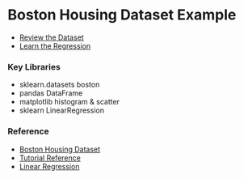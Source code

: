 # Boston Housing Dataset Example

* [Review the Dataset](https://github.com/EN10/BostonHousing/blob/main/Boston_Housing_Linear_Regression.ipynb)
* [Learn the Regression](https://github.com/EN10/BostonHousing/blob/main/Boston_Housing_Learn_Regression.ipynb)

### Key Libraries
* sklearn.datasets boston
* pandas DataFrame
* matplotlib histogram & scatter
* sklearn LinearRegression

### Reference
* [Boston Housing Dataset](https://www.cs.toronto.edu/~delve/data/boston/bostonDetail.html)
* [Tutorial Reference](https://amitg0161.medium.com/sklearn-linear-regression-tutorial-with-boston-house-dataset-cde74afd460a)
* [Linear Regression](https://github.com/greyhatguy007/Machine-Learning-Specialization-Coursera/blob/main/C1%20-%20Supervised%20Machine%20Learning:%20Regression%20and%20Classification/week2/Optional%20Labs/C1_W2_Lab06_Sklearn_Normal_Soln.ipynb)
